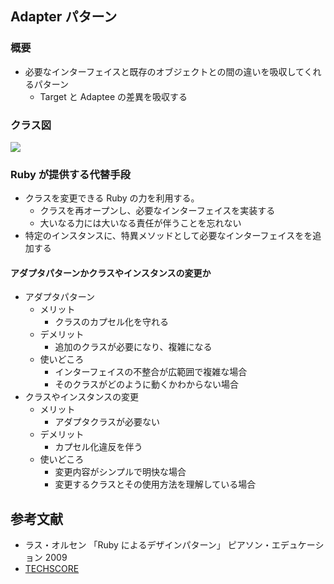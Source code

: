 ## Adapter パターン

### 概要

- 必要なインターフェイスと既存のオブジェクトとの間の違いを吸収してくれるパターン
  - Target と Adaptee の差異を吸収する

### クラス図

![](https://i.imgur.com/YTBVOkg.png)

### Ruby が提供する代替手段

- クラスを変更できる Ruby の力を利用する。
  - クラスを再オープンし、必要なインターフェイスを実装する
  - 大いなる力には大いなる責任が伴うことを忘れない
- 特定のインスタンスに、特異メソッドとして必要なインターフェイスをを追加する

#### アダプタパターンかクラスやインスタンスの変更か

- アダプタパターン
  - メリット
    - クラスのカプセル化を守れる
  - デメリット
    - 追加のクラスが必要になり、複雑になる
  - 使いどころ
    - インターフェイスの不整合が広範囲で複雑な場合
    - そのクラスがどのように動くかわからない場合
- クラスやインスタンスの変更
  - メリット
    - アダプタクラスが必要ない
  - デメリット
    - カプセル化違反を伴う
  - 使いどころ
    - 変更内容がシンプルで明快な場合
    - 変更するクラスとその使用方法を理解している場合

## 参考文献

- ラス・オルセン 「Ruby によるデザインパターン」 ピアソン・エデュケーション 2009
- [TECHSCORE](https://www.techscore.com/tech/DesignPattern/Adapter/)
